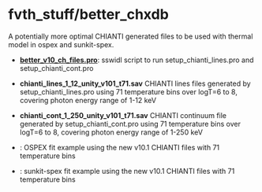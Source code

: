 # fvth_stuff/better_chxdb
A potentially more optimal CHIANTI generated files to be used with thermal model in ospex and sunkit-spex.

* **[better_v10_ch_files.pro](https://github.com/ianan/fvth_stuff/blob/main/better_chxdb/better_v10_ch_files.pro)**: sswidl script to run setup_chianti_lines.pro and setup_chianti_cont.pro
* **chianti_lines_1_12_unity_v101_t71.sav** CHIANTI lines files generated by setup_chianti_lines.pro using 71 temperature bins over logT=6 to 8, covering photon energy range of 1-12 keV
* **chianti_cont_1_250_unity_v101_t71.sav** CHIANTI continuum file generated by setup_chianti_cont.pro using 71 temperature bins over logT=6 to 8, covering photon energy range of 1-250 keV

* : OSPEX fit example using the new v10.1 CHIANTI files with 71 temperature bins
* : sunkit-spex fit example using the new v10.1 CHIANTI files with 71 temperature bins